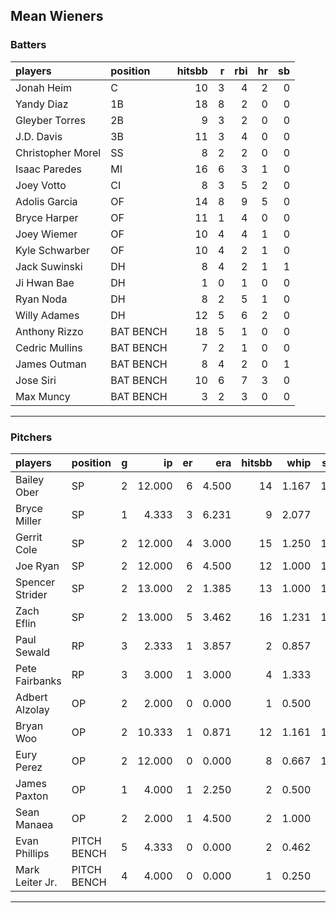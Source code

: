 ## Mean Wieners

### Batters

 
|players           |position  | hitsbb|  r| rbi| hr| sb| 
|:-----------------|:---------|------:|--:|---:|--:|--:| 
|Jonah Heim        |C         |     10|  3|   4|  2|  0| 
|Yandy Diaz        |1B        |     18|  8|   2|  0|  0| 
|Gleyber Torres    |2B        |      9|  3|   2|  0|  0| 
|J.D. Davis        |3B        |     11|  3|   4|  0|  0| 
|Christopher Morel |SS        |      8|  2|   2|  0|  0| 
|Isaac Paredes     |MI        |     16|  6|   3|  1|  0| 
|Joey Votto        |CI        |      8|  3|   5|  2|  0| 
|Adolis Garcia     |OF        |     14|  8|   9|  5|  0| 
|Bryce Harper      |OF        |     11|  1|   4|  0|  0| 
|Joey Wiemer       |OF        |     10|  4|   4|  1|  0| 
|Kyle Schwarber    |OF        |     10|  4|   2|  1|  0| 
|Jack Suwinski     |DH        |      8|  4|   2|  1|  1| 
|Ji Hwan Bae       |DH        |      1|  0|   1|  0|  0| 
|Ryan Noda         |DH        |      8|  2|   5|  1|  0| 
|Willy Adames      |DH        |     12|  5|   6|  2|  0| 
|Anthony Rizzo     |BAT BENCH |     18|  5|   1|  0|  0| 
|Cedric Mullins    |BAT BENCH |      7|  2|   1|  0|  0| 
|James Outman      |BAT BENCH |      8|  4|   2|  0|  1| 
|Jose Siri         |BAT BENCH |     10|  6|   7|  3|  0| 
|Max Muncy         |BAT BENCH |      3|  2|   3|  0|  0| 


* * *

### Pitchers

 
|players         |position    |  g|     ip| er|   era| hitsbb|  whip| so|  w| sv| 
|:---------------|:-----------|--:|------:|--:|-----:|------:|-----:|--:|--:|--:| 
|Bailey Ober     |SP          |  2| 12.000|  6| 4.500|     14| 1.167| 12|  0|  0| 
|Bryce Miller    |SP          |  1|  4.333|  3| 6.231|      9| 2.077|  4|  0|  0| 
|Gerrit Cole     |SP          |  2| 12.000|  4| 3.000|     15| 1.250| 15|  1|  0| 
|Joe Ryan        |SP          |  2| 12.000|  6| 4.500|     12| 1.000| 14|  1|  0| 
|Spencer Strider |SP          |  2| 13.000|  2| 1.385|     13| 1.000| 19|  2|  0| 
|Zach Eflin      |SP          |  2| 13.000|  5| 3.462|     16| 1.231| 14|  1|  0| 
|Paul Sewald     |RP          |  3|  2.333|  1| 3.857|      2| 0.857|  1|  0|  1| 
|Pete Fairbanks  |RP          |  3|  3.000|  1| 3.000|      4| 1.333|  4|  0|  2| 
|Adbert Alzolay  |OP          |  2|  2.000|  0| 0.000|      1| 0.500|  3|  0|  0| 
|Bryan Woo       |OP          |  2| 10.333|  1| 0.871|     12| 1.161| 12|  1|  0| 
|Eury Perez      |OP          |  2| 12.000|  0| 0.000|      8| 0.667| 18|  1|  0| 
|James Paxton    |OP          |  1|  4.000|  1| 2.250|      2| 0.500|  3|  0|  0| 
|Sean Manaea     |OP          |  2|  2.000|  1| 4.500|      2| 1.000|  3|  0|  0| 
|Evan Phillips   |PITCH BENCH |  5|  4.333|  0| 0.000|      2| 0.462|  4|  0|  4| 
|Mark Leiter Jr. |PITCH BENCH |  4|  4.000|  0| 0.000|      1| 0.250|  3|  0|  0| 


* * *


